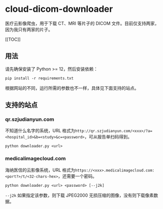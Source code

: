 # cloud-dicom-downloader

医疗云影像爬虫，用于下载 CT、MRI 等片子的 DICOM 文件。目前仅支持两家，因为我只有两家的片子。

[[TOC]]

## 用法

请先确保安装了 Python >= 12，然后安装依赖：

```
pip install -r requirements.txt
```

根据网站的不同，运行所需的参数也不一样，具体见下面支持的站点。

## 支持的站点

### qr.szjudianyun.com

不知道什么名字的系统，URL 格式为`http://qr.szjudianyun.com/<xxx>/?a=<hospital_id>&b=<study>&c=<password>`，可从报告单扫码得到。

```
python downloader.py <url>
```

### medicalimagecloud.com

海纳医信的云影像系统，URL 格式为`https://<xxx>.medicalimagecloud.com:<port?>/t/<32-chars-hex>`，还需要一个密码。

```
python downloader.py <url> <password> [--j2k]
```

`--j2k` 如果指定该参数，则下载 JPEG2000 无损压缩的图像，没有则下载像素数据。
